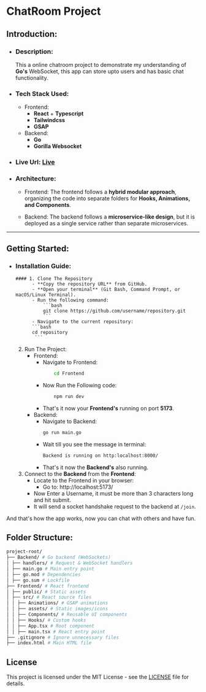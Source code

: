 # ChatRoom Project

## Introduction:

- ### Description:

  This a online chatroom project to demonstrate my understanding of **Go's** WebSocket, this app can store upto users and has basic chat functionality.

- ### Tech Stack Used:

  - Frontend:
    - **React** + **Typescript**
    - **Tailwindcss**
    - **GSAP**
  - Backend:
    - **Go**
    - **Gorilla Websocket**

- ### Live Url: [Live]()

- ### Architecture:

  - Frontend:
    The frontend follows a **hybrid modular approach**, organizing the code into separate folders for **Hooks, Animations, and Components**.

  - Backend:
The backend follows a **microservice-like design**, but it is deployed as a single service rather than separate microservices.

---

## Getting Started:

- ### Installation Guide:
      #### 1. Clone The Repository  
            - **Copy the repository URL** from GitHub.  
            - **Open your terminal** (Git Bash, Command Prompt, or macOS/Linux Terminal).  
            - Run the following command:
                ```bash
                git clone https://github.com/username/repository.git
                ``` 
            - Navigate to the current repository: 
            ```bash 
            cd repository
             ```
    2. Run The Project: 
        - Frontend: 
            - Navigate to Frontend: 
                ```bash 
                    cd Frontend
                ``` 
            - Now Run the Following code: 
                ```bash 
                    npm run dev
                ```
            - That's it now your **Frontend's** running on port **5173**. 
        - Backend: 
            - Navigate to Backend: 
                ```bash 
                go run main.go
                ```
            - Wait till you see the message in terminal: 
               ```bash 
               Backend is running on http:localhost:8000/
               ``` 
            - That's it now the **Backend's** also running. 
    3. Connect to the **Backend** from the **Frontend**: 
        - Locate to the Frontend in your browser: 
            - Go to: http://localhost:5173/ 
        - Now Enter a Username, it must be more than 3 characters long and hit submit. 
        - It will send a socket handshake request to the backend at `/join`. 
    
And that's how the app works, now you can chat with others and have fun. 

## Folder Structure: 

```bash 
project-root/ 
├── Backend/ # Go backend (WebSockets) 
│ ├── handlers/ # Request & WebSocket handlers 
│ ├── main.go # Main entry point 
│ ├── go.mod # Dependencies 
│ ├── go.sum # Lockfile 
├── Frontend/ # React frontend 
│ ├── public/ # Static assets 
│ ├── src/ # React source files 
│ │ ├── Animations/ # GSAP animations 
│ │ ├── assets/ # Static images/icons 
│ │ ├── Components/ # Reusable UI components 
│ │ ├── Hooks/ # Custom hooks 
│ │ ├── App.tsx # Root component 
│ │ ├── main.tsx # React entry point 
├── .gitignore # Ignore unnecessary files 
├── index.html # Main HTML file
```
## License

This project is licensed under the MIT License - see the [LICENSE](LICENSE) file for details.


